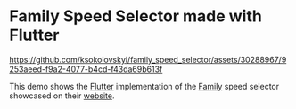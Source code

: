 # Family Speed Selector made with Flutter

https://github.com/ksokolovskyi/family_speed_selector/assets/30288967/9253aeed-f9a2-4077-b4cd-f43da69b613f

This demo shows the [Flutter](https://flutter.dev/) implementation of the [Family](https://twitter.com/family) speed selector showcased on their [website](https://family.co/).
